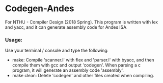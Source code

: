 # Codegen-Andes
For NTHU - Compiler Design (2018 Spring). This program is written with lex and yacc, and it can generate assembly code for Andes ISA.

### Usage:

Use your terminal / console and type the following:

- make: Compile 'scanner.l' with flex and 'parser.l' with byacc, and then compile them with gcc and output 'codegen'.
When parsing a c program, it will generate an assembly code 'assembly'.
- make clean: Delete 'codegen' and other files created when compiling.
